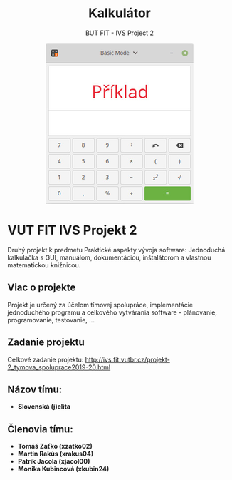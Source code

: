 <div align="center">
    <h1>Kalkulátor</h1>
    <p>BUT FIT - IVS Project 2</p>
    <p>
    <img src="screenshot.png">
    <br>
    </p>
</div>

# VUT FIT IVS Projekt 2
Druhý projekt k predmetu Praktické aspekty vývoja software: Jednoduchá kalkulačka s GUI, manuálom, dokumentáciou, inštalátorom a vlastnou matematickou knižnicou.

## Viac o projekte
Projekt je určený za účelom tímovej spolupráce, implementácie jednoduchého programu a celkového vytvárania software - plánovanie, programovanie, testovanie, ...

## Zadanie projektu
Celkové zadanie projektu: http://ivs.fit.vutbr.cz/projekt-2_tymova_spoluprace2019-20.html

## Názov tímu:
* **Slovenská (j)elita**

## Členovia tímu:
* **Tomáš Zaťko (xzatko02)**
* **Martin Rakús (xrakus04)**
* **Patrik Jacola (xjacol00)**
* **Monika Kubincová (xkubin24)**

